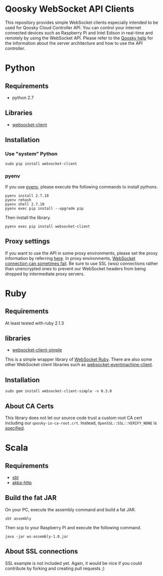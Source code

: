 Qoosky WebSocket API Clients
==================
This repository provides simple WebSocket clients especially intended to be used for Qoosky Cloud Controller API.  You can control your internet connected devices such as Raspberry Pi and Intel Edison in real-time and remotely by using the WebSocket API.  Please refer to the [Qoosky help](https://www.qoosky.io/help) for the information about the server architecture and how to use the API controller.


Python
==================

## Requirements

- python 2.7

## Libraries

- [websocket-client](https://github.com/liris/websocket-client)

## Installation

### Use "system" Python

	sudo pip install websocket-client

### pyenv

If you use [pyenv](https://www.qoosky.io/techs/0cf33bd9ac), please execute the following commands to install pythons.

	pyenv install 2.7.10
	pyenv rehash
	pyenv shell 2.7.10
	pyenv exec pip install --upgrade pip

Then install the library.

	pyenv exec pip install websocket-client

## Proxy settings

If you want to use the API in some proxy environments, please set the proxy information by referring [here](https://github.com/liris/websocket-client#http-proxy).  In proxy environments, [WebSocket connection can sometimes fail](https://en.wikipedia.org/wiki/WebSocket#Proxy_traversal).  Be sure to use SSL (wss) connections rather than unencrypted ones to prevent our WebSocket headers from being dropped by intermediate proxy servers.


Ruby
==================

## Requirements

At least tested with ruby 2.1.3

## libraries

- [websocket-client-simple](https://github.com/shokai/websocket-client-simple)

This is a simple wrapper library of [WebSocket Ruby](https://github.com/imanel/websocket-ruby).  There are also some other WebSocket client libraries such as [websocket-eventmachine-client](https://github.com/imanel/websocket-eventmachine-client).

## Installation

	sudo gem install websocket-client-simple -v 0.3.0

## About CA Certs

This library does not let our source code trust a custom root CA cert including our `qoosky-io-ca-root.crt`.  Instead, `OpenSSL::SSL::VERIFY_NONE` is [specified](https://github.com/shokai/websocket-client-simple/blob/master/lib/websocket-client-simple/client.rb#L25).


Scala
==================

## Requirements

- [sbt](https://www.qoosky.io/techs/1ec18db8bc)
- [akka-http](https://www.qoosky.io/techs/a98142497c#%E3%82%AF%E3%83%A9%E3%82%A4%E3%82%A2%E3%83%B3%E3%83%88%E3%82%B5%E3%82%A4%E3%83%89)

## Build the fat JAR

On your PC, execute the assembly command and build a fat JAR.

	sbt assembly

Then scp to your Raspberry Pi and execute the following command.

	java -jar ws-assembly-1.0.jar

## About SSL connections

SSL example is not included yet. Again, it would be nice if you could contribute by forking and creating pull requests ;)
